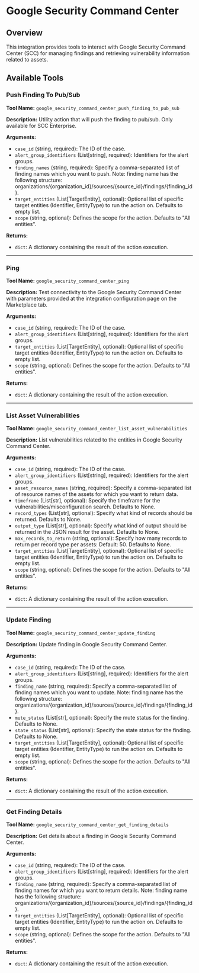 # Google Security Command Center

## Overview

This integration provides tools to interact with Google Security Command Center (SCC) for managing findings and retrieving vulnerability information related to assets.

## Available Tools

### Push Finding To Pub/Sub

**Tool Name:** `google_security_command_center_push_finding_to_pub_sub`

**Description:** Utility action that will push the finding to pub/sub. Only available for SCC Enterprise.

**Arguments:**

*   `case_id` (string, required): The ID of the case.
*   `alert_group_identifiers` (List[string], required): Identifiers for the alert groups.
*   `finding_names` (string, required): Specify a comma-separated list of finding names which you want to push. Note: finding name has the following structure: organizations/{organization_id}/sources/{source_id}/findings/{finding_id}.
*   `target_entities` (List[TargetEntity], optional): Optional list of specific target entities (Identifier, EntityType) to run the action on. Defaults to empty list.
*   `scope` (string, optional): Defines the scope for the action. Defaults to "All entities".

**Returns:**

*   `dict`: A dictionary containing the result of the action execution.

---

### Ping

**Tool Name:** `google_security_command_center_ping`

**Description:** Test connectivity to the Google Security Command Center with parameters provided at the integration configuration page on the Marketplace tab.

**Arguments:**

*   `case_id` (string, required): The ID of the case.
*   `alert_group_identifiers` (List[string], required): Identifiers for the alert groups.
*   `target_entities` (List[TargetEntity], optional): Optional list of specific target entities (Identifier, EntityType) to run the action on. Defaults to empty list.
*   `scope` (string, optional): Defines the scope for the action. Defaults to "All entities".

**Returns:**

*   `dict`: A dictionary containing the result of the action execution.

---

### List Asset Vulnerabilities

**Tool Name:** `google_security_command_center_list_asset_vulnerabilities`

**Description:** List vulnerabilities related to the entities in Google Security Command Center.

**Arguments:**

*   `case_id` (string, required): The ID of the case.
*   `alert_group_identifiers` (List[string], required): Identifiers for the alert groups.
*   `asset_resource_names` (string, required): Specify a comma-separated list of resource names of the assets for which you want to return data.
*   `timeframe` (List[str], optional): Specify the timeframe for the vulnerabilities/misconfiguration search. Defaults to None.
*   `record_types` (List[str], optional): Specify what kind of records should be returned. Defaults to None.
*   `output_type` (List[str], optional): Specify what kind of output should be returned in the JSON result for the asset. Defaults to None.
*   `max_records_to_return` (string, optional): Specify how many records to return per record type per assets: Default: 50. Defaults to None.
*   `target_entities` (List[TargetEntity], optional): Optional list of specific target entities (Identifier, EntityType) to run the action on. Defaults to empty list.
*   `scope` (string, optional): Defines the scope for the action. Defaults to "All entities".

**Returns:**

*   `dict`: A dictionary containing the result of the action execution.

---

### Update Finding

**Tool Name:** `google_security_command_center_update_finding`

**Description:** Update finding in Google Security Command Center.

**Arguments:**

*   `case_id` (string, required): The ID of the case.
*   `alert_group_identifiers` (List[string], required): Identifiers for the alert groups.
*   `finding_name` (string, required): Specify a comma-separated list of finding names which you want to update. Note: finding name has the following structure: organizations/{organization_id}/sources/{source_id}/findings/{finding_id}.
*   `mute_status` (List[str], optional): Specify the mute status for the finding. Defaults to None.
*   `state_status` (List[str], optional): Specify the state status for the finding. Defaults to None.
*   `target_entities` (List[TargetEntity], optional): Optional list of specific target entities (Identifier, EntityType) to run the action on. Defaults to empty list.
*   `scope` (string, optional): Defines the scope for the action. Defaults to "All entities".

**Returns:**

*   `dict`: A dictionary containing the result of the action execution.

---

### Get Finding Details

**Tool Name:** `google_security_command_center_get_finding_details`

**Description:** Get details about a finding in Google Security Command Center.

**Arguments:**

*   `case_id` (string, required): The ID of the case.
*   `alert_group_identifiers` (List[string], required): Identifiers for the alert groups.
*   `finding_name` (string, required): Specify a comma-separated list of finding names for which you want to return details. Note: finding name has the following structure: organizations/{organization_id}/sources/{source_id}/findings/{finding_id}.
*   `target_entities` (List[TargetEntity], optional): Optional list of specific target entities (Identifier, EntityType) to run the action on. Defaults to empty list.
*   `scope` (string, optional): Defines the scope for the action. Defaults to "All entities".

**Returns:**

*   `dict`: A dictionary containing the result of the action execution.
